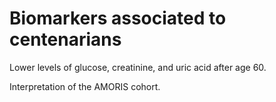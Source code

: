 # Biomarkers associated to centenarians

Lower levels of glucose, creatinine, and uric acid after age 60.

Interpretation of the AMORIS cohort.
